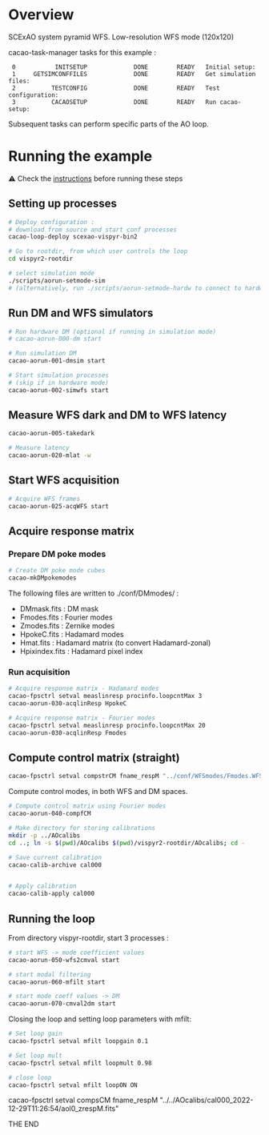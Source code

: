 # Overview

SCExAO system pyramid WFS.
Low-resolution WFS mode (120x120)

cacao-task-manager tasks for this example :

~~~
 0           INITSETUP             DONE        READY   Initial setup:
 1     GETSIMCONFFILES             DONE        READY   Get simulation files:
 2          TESTCONFIG             DONE        READY   Test configuration:
 3          CACAOSETUP             DONE        READY   Run cacao-setup:
~~~
Subsequent tasks can perform specific parts of the AO loop.




# Running the example

:warning: Check the [instructions](https://github.com/cacao-org/cacao/tree/dev/AOloopControl/examples) before running these steps

## Setting up processes


```bash
# Deploy configuration :
# download from source and start conf processes
cacao-loop-deploy scexao-vispyr-bin2

# Go to rootdir, from which user controls the loop
cd vispyr2-rootdir

# select simulation mode
./scripts/aorun-setmode-sim
# (alternatively, run ./scripts/aorun-setmode-hardw to connect to hardware)
```

## Run DM and WFS simulators

```bash
# Run hardware DM (optional if running in simulation mode)
# cacao-aorun-000-dm start

# Run simulation DM
cacao-aorun-001-dmsim start

# Start simulation processes
# (skip if in hardware mode)
cacao-aorun-002-simwfs start
```



## Measure WFS dark and DM to WFS latency


```bash
cacao-aorun-005-takedark

# Measure latency
cacao-aorun-020-mlat -w
```



## Start WFS acquisition

```bash
# Acquire WFS frames
cacao-aorun-025-acqWFS start
```



## Acquire response matrix


### Prepare DM poke modes

```bash
# Create DM poke mode cubes
cacao-mkDMpokemodes
```
The following files are written to ./conf/DMmodes/ :
- DMmask.fits    : DM mask
- Fmodes.fits    : Fourier modes
- Zmodes.fits    : Zernike modes
- HpokeC.fits    : Hadamard modes
- Hmat.fits      : Hadamard matrix (to convert Hadamard-zonal)
- Hpixindex.fits : Hadamard pixel index



### Run acquisition


```bash
# Acquire response matrix - Hadamard modes
cacao-fpsctrl setval measlinresp procinfo.loopcntMax 3
cacao-aorun-030-acqlinResp HpokeC

# Acquire response matrix - Fourier modes
cacao-fpsctrl setval measlinresp procinfo.loopcntMax 20
cacao-aorun-030-acqlinResp Fmodes
```




## Compute control matrix (straight)


```bash
cacao-fpsctrl setval compstrCM fname_respM "../conf/WFSmodes/Fmodes.WFSresp.fits"
```


Compute control modes, in both WFS and DM spaces.

```bash
# Compute control matrix using Fourier modes
cacao-aorun-040-compfCM

# Make directory for storing calibrations
mkdir -p ../AOcalibs
cd ..; ln -s $(pwd)/AOcalibs $(pwd)/vispyr2-rootdir/AOcalibs; cd -

# Save current calibration
cacao-calib-archive cal000


# Apply calibration
cacao-calib-apply cal000
```


## Running the loop

From directory vispyr-rootdir, start 3 processes :

```bash
# start WFS -> mode coefficient values
cacao-aorun-050-wfs2cmval start

# start modal filtering
cacao-aorun-060-mfilt start

# start mode coeff values -> DM
cacao-aorun-070-cmval2dm start

```

Closing the loop and setting loop parameters with mfilt:

```bash
# Set loop gain
cacao-fpsctrl setval mfilt loopgain 0.1

# Set loop mult
cacao-fpsctrl setval mfilt loopmult 0.98

# close loop
cacao-fpsctrl setval mfilt loopON ON

```


cacao-fpsctrl setval compsCM fname_respM "../../AOcalibs/cal000_2022-12-29T11:26:54/aol0_zrespM.fits"


THE END
